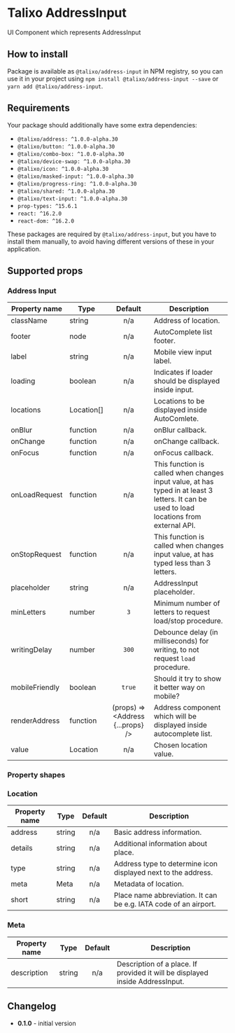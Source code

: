 # Talixo AddressInput

UI Component which represents AddressInput

## How to install

Package is available as `@talixo/address-input` in NPM registry, so you can use it in your project
using `npm install @talixo/address-input --save` or `yarn add @talixo/address-input`.

## Requirements

Your package should additionally have some extra dependencies:

- `@talixo/address: ^1.0.0-alpha.30`
- `@talixo/button: ^1.0.0-alpha.30`
- `@talixo/combo-box: ^1.0.0-alpha.30`
- `@talixo/device-swap: ^1.0.0-alpha.30`
- `@talixo/icon: ^1.0.0-alpha.30`
- `@talixo/masked-input: ^1.0.0-alpha.30`
- `@talixo/progress-ring: ^1.0.0-alpha.30`
- `@talixo/shared: ^1.0.0-alpha.30`
- `@talixo/text-input: ^1.0.0-alpha.30`
- `prop-types: ^15.6.1`
- `react: ^16.2.0`
- `react-dom: ^16.2.0`

These packages are required by `@talixo/address-input`, but you have to install them manually,
to avoid having different versions of these in your application.

## Supported props

### Address Input

Property name  | Type        | Default                           | Description                    
---------------|-------------|:---------------------------------:|--------------------------------
className      | string      | n/a                               | Address of location.
footer         | node        | n/a                               | AutoComplete list footer.
label          | string      | n/a                               | Mobile view input label.
loading        | boolean     | n/a                               | Indicates if loader should be displayed inside input.
locations      | Location[]  | n/a                               | Locations to be displayed inside AutoComlete.
onBlur         | function    | n/a                               | onBlur callback.
onChange       | function    | n/a                               | onChange callback.
onFocus        | function    | n/a                               | onFocus callback.
onLoadRequest  | function    | n/a                               | This function is called when changes input value, at has typed in at least 3 letters. It can be used to load locations from external API.
onStopRequest  | function    | n/a                               | This function is called when changes input value, at has typed less than 3 letters.
placeholder    | string      | n/a                               | AddressInput placeholder.
minLetters     | number      | `3`                               | Minimum number of letters to request load/stop procedure.
writingDelay   | number      | `300`                             | Debounce delay (in milliseconds) for writing, to not request `load` procedure.
mobileFriendly | boolean     | `true`                            | Should it try to show it better way on mobile?
renderAddress  | function    | (props) => <Address {...props} /> | Address component which will be displayed inside autocomplete list.
value          | Location    | n/a                               | Chosen location value.

### Property shapes

### Location

Property name | Type      | Default | Description                    
--------------|-----------|:-------:|--------------------------------
address       | string    | n/a     | Basic address information.
details       | string    | n/a     | Additional information about place.
type          | string    | n/a     | Address type to determine icon displayed next to the address.
meta          | Meta      | n/a     | Metadata of location.
short         | string    | n/a     | Place name abbreviation. It can be e.g. IATA code of an airport.

### Meta

Property name | Type      | Default | Description                    
--------------|-----------|:-------:|--------------------------------
description   | string    | n/a     | Description of a place. If provided it will be displayed inside AddressInput.


## Changelog

- **0.1.0** - initial version
